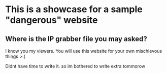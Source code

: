 # This is a showcase for a sample "dangerous" website

## Where is the IP grabber file you may asked?
I know you my viewers. You will use this website for your own mischievous things >:(

Didnt have time to write it. so im bothered to write extra tommorow
